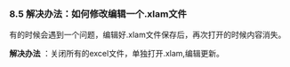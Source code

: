 ### 8.5 解决办法：如何修改编辑一个.xlam文件

有的时候会遇到一个问题，编辑好.xlam文件保存后，再次打开的时候内容消失。    

**解决办法** ：关闭所有的excel文件，单独打开.xlam,编辑更新。
